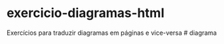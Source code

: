 # exercicio-diagramas-html
Exercícios para traduzir diagramas em páginas e vice-versa
#   d i a g r a m a  
 